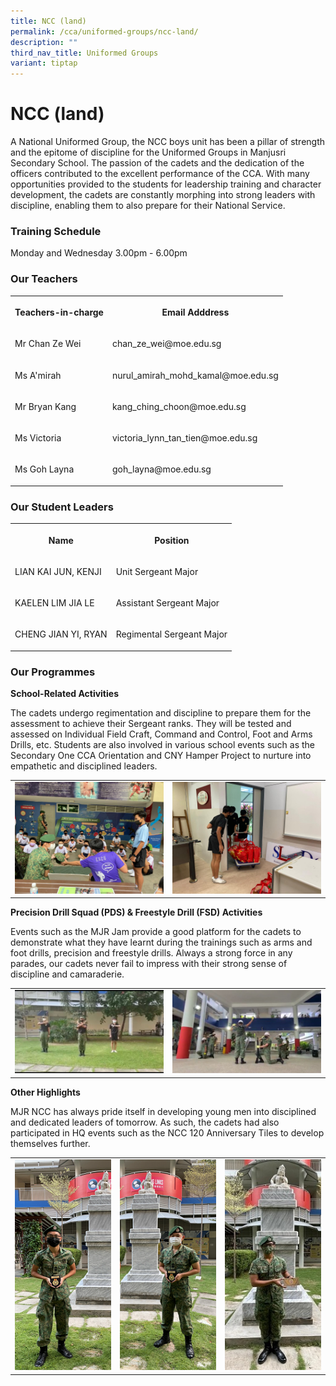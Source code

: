 ```yaml
---
title: NCC (land)
permalink: /cca/uniformed-groups/ncc-land/
description: ""
third_nav_title: Uniformed Groups
variant: tiptap
---
```

<h1><strong>NCC (land)</strong></h1>
<p>A National Uniformed Group, the NCC boys unit has been a pillar of strength
and the epitome of discipline for the Uniformed Groups in Manjusri Secondary
School. The passion of the cadets and the dedication of the officers contributed
to the excellent performance of the CCA. With many opportunities provided
to the students for leadership training and character development, the
cadets are constantly morphing into strong leaders with discipline, enabling
them to also prepare for their National Service.</p>
<h3><strong>Training Schedule</strong></h3>
<p>Monday and Wednesday&nbsp;3.00pm - 6.00pm</p>
<h3><strong>Our Teachers</strong></h3>
<table style="minWidth: 50px">
<colgroup>
<col>
<col>
</colgroup>
<tbody>
<tr>
<th rowspan="1" colspan="1">
<p>Teachers-in-charge</p>
</th>
<th rowspan="1" colspan="1">
<p>Email Adddress</p>
</th>
</tr>
<tr>
<td rowspan="1" colspan="1">
<p>Mr Chan Ze Wei</p>
</td>
<td rowspan="1" colspan="1">
<p>chan_ze_wei@moe.edu.sg</p>
</td>
</tr>
<tr>
<td rowspan="1" colspan="1">
<p>Ms A'mirah</p>
</td>
<td rowspan="1" colspan="1">
<p>nurul_amirah_mohd_kamal@moe.edu.sg</p>
</td>
</tr>
<tr>
<td rowspan="1" colspan="1">
<p>Mr Bryan Kang</p>
</td>
<td rowspan="1" colspan="1">
<p>kang_ching_choon@moe.edu.sg</p>
</td>
</tr>
<tr>
<td rowspan="1" colspan="1">
<p>Ms Victoria</p>
</td>
<td rowspan="1" colspan="1">
<p>victoria_lynn_tan_tien@moe.edu.sg</p>
</td>
</tr>
<tr>
<td rowspan="1" colspan="1">
<p>Ms Goh Layna</p>
</td>
<td rowspan="1" colspan="1">
<p>goh_layna@moe.edu.sg</p>
</td>
</tr>
</tbody>
</table>
<h3><strong>Our Student Leaders</strong></h3>
<table style="minWidth: 50px">
<colgroup>
<col>
<col>
</colgroup>
<tbody>
<tr>
<th rowspan="1" colspan="1">
<p>Name</p>
</th>
<th rowspan="1" colspan="1">
<p>Position</p>
</th>
</tr>
<tr>
<td rowspan="1" colspan="1">
<p>LIAN KAI JUN, KENJI</p>
</td>
<td rowspan="1" colspan="1">
<p>Unit Sergeant Major</p>
</td>
</tr>
<tr>
<td rowspan="1" colspan="1">
<p>KAELEN LIM JIA LE</p>
</td>
<td rowspan="1" colspan="1">
<p>Assistant Sergeant Major</p>
</td>
</tr>
<tr>
<td rowspan="1" colspan="1">
<p>CHENG JIAN YI, RYAN</p>
</td>
<td rowspan="1" colspan="1">
<p>Regimental Sergeant Major</p>
</td>
</tr>
</tbody>
</table>
<h3><strong>Our Programmes</strong></h3>
<p><strong>School-Related Activities</strong>
</p>
<p>The cadets undergo regimentation and discipline to prepare them for the
assessment to achieve their Sergeant ranks. They will be tested and assessed
on Individual Field Craft, Command and Control, Foot and Arms Drills, etc.
Students are also involved in various school events such as the Secondary
One CCA Orientation and CNY Hamper Project to nurture into empathetic and
disciplined leaders.</p>
<table style="minWidth: 50px">
<colgroup>
<col>
<col>
</colgroup>
<tbody>
<tr>
<td rowspan="1" colspan="1">
<div class="isomer-image-wrapper">
<img style="width: 100%" height="auto" width="100%" alt="" src="/images/Cca/NCC%20(land)/Sec%20One%20Orientation.jpeg">
</div>
</td>
<td rowspan="1" colspan="1">
<div class="isomer-image-wrapper">
<img style="width: 100%" height="auto" width="100%" alt="" src="/images/Cca/NCC%20(land)/CNY%20hamper.jpeg">
</div>
</td>
</tr>
</tbody>
</table>
<p><strong>Precision Drill Squad (PDS) &amp; Freestyle Drill (FSD) Activities</strong>
</p>
<p>Events such as the MJR Jam provide a good platform for the cadets to demonstrate
what they have learnt during the trainings such as arms and foot drills,
precision and freestyle drills. Always a strong force in any parades, our
cadets never fail to impress with their strong sense of discipline and
camaraderie.</p>
<table style="minWidth: 50px">
<colgroup>
<col>
<col>
</colgroup>
<tbody>
<tr>
<td rowspan="1" colspan="1">
<div class="isomer-image-wrapper">
<img style="width: 100%" height="auto" width="100%" alt="" src="/images/Cca/NCC%20(land)/FSD.jpeg">
</div>
</td>
<td rowspan="1" colspan="1">
<div class="isomer-image-wrapper">
<img style="width: 100%" height="auto" width="100%" alt="" src="/images/Cca/NCC%20(land)/MJR%20Jam.jpeg">
</div>
</td>
</tr>
</tbody>
</table>
<p><strong>Other Highlights</strong>
</p>
<p>MJR NCC has always pride itself in developing young men into disciplined
and dedicated leaders of tomorrow. As such, the cadets had also participated
in HQ events such as the NCC 120 Anniversary Tiles to develop themselves
further.</p>
<table style="minWidth: 75px">
<colgroup>
<col>
<col>
<col>
</colgroup>
<tbody>
<tr>
<td rowspan="1" colspan="1">
<div class="isomer-image-wrapper">
<img style="width: 100%" height="auto" width="100%" alt="" src="/images/Cca/NCC%20(land)/Brandon%20Choo.png">
</div>
</td>
<td rowspan="1" colspan="1">
<div class="isomer-image-wrapper">
<img style="width: 100%" height="auto" width="100%" alt="" src="/images/Cca/NCC%20(land)/ho%20zhe%20ming.png">
</div>
</td>
<td rowspan="1" colspan="1">
<div class="isomer-image-wrapper">
<img style="width: 100%" height="auto" width="100%" alt="" src="/images/Cca/NCC%20(land)/gerard%20danny.jpeg">
</div>
</td>
</tr>
</tbody>
</table>
<p></p>
